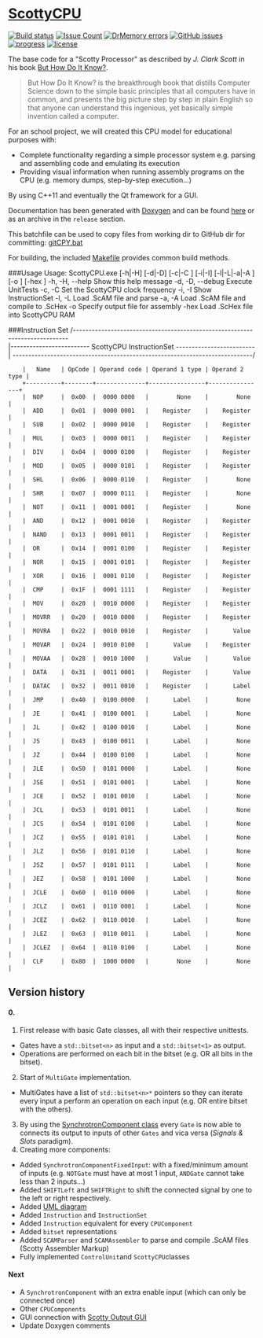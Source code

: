 # [ScottyCPU](http://scottycpufor.me/)
[![Build status](https://ci.appveyor.com/api/projects/status/0exw7bal3h8n53cp?svg=true)](https://ci.appveyor.com/project/Wosser1sProductions/scottycpu) [![Issue Count](https://codeclimate.com/github/Wosser1sProductions/ScottyCPU/badges/issue_count.svg)](https://codeclimate.com/github/Wosser1sProductions/ScottyCPU)  [![DrMemory errors](https://img.shields.io/badge/DrMemory-0_errors-brightgreen.svg)](http://www.drmemory.org/) [![GitHub issues](https://img.shields.io/github/issues/Wosser1sProductions/ScottyCPU.svg)](https://github.com/Wosser1sProductions/ScottyCPU/issues)  [![progress](https://img.shields.io/badge/total%20progress-87%25-green.svg)](http://doc.scottycpufor.me) [![license](https://img.shields.io/badge/license-GNU%20GPLv3-blue.svg)](https://github.com/Wosser1sProductions/ScottyCPU/blob/master/License.txt)

The base code for a "Scotty Processor" as described by *J. Clark Scott* in his book [But How Do It Know?](http://www.buthowdoitknow.com/).

> But How Do It Know? is the breakthrough book that distills Computer Science down to the simple basic principles that 
all computers have in common, and presents the big picture step by step in plain English so that anyone can understand 
this ingenious, yet basically simple invention called a computer.


For an school project, we will created this CPU model for educational purposes with:
 - Complete functionality regarding a simple processor system e.g. parsing and assembling code and emulating its execution
 - Providing visual information when running assembly programs on the CPU (e.g. memory dumps, step-by-step execution...)
 
By using C++11 and eventually the Qt framework for a GUI.

Documentation has been generated with [Doxygen](http://www.doxygen.org/index.html) and can be found [here](http://doc.scottycpufor.me/) or as an archive in the `release` section.

This batchfile can be used to copy files from working dir to GitHub dir for committing: [gitCPY.bat](https://gist.github.com/Wosser1sProductions/638ff2219b8786a83df863c574a8e58d)

For building, the included [Makefile](https://github.com/Wosser1sProductions/ScottyCPU/blob/master/Makefile) provides common build methods.

###Usage
    Usage: ScottyCPU.exe [-h|-H] [-d|-D] [-c|-C <float>] [-i|-I]
                         [-l|-L|-a|-A <file>] [-o <file>] [-hex <file>]
      -h, -H, --help     Show this help message
      -d, -D, --debug    Execute UnitTests
      -c, -C  <float>    Set the ScottyCPU clock frequency
      -i, -I             Show InstructionSet
      -l, -L  <file>     Load .ScAM file and parse
      -a, -A  <file>     Load .ScAM file and compile to .ScHex
      -o      <file>     Specify output file for assembly
      -hex    <file>     Load .ScHex file into ScottyCPU RAM

###Instruction Set
    /----------------------------------------------------------------------------\
    |------------------------- ScottyCPU InstructionSet -------------------------|
    \----------------------------------------------------------------------------/
    
        |   Name   | OpCode | Operand code | Operand 1 type | Operand 2 type |
        +----------+--------+--------------+----------------+----------------+
        |  NOP     |  0x00  |  0000 0000   |        None    |        None    |
        |  ADD     |  0x01  |  0000 0001   |    Register    |    Register    |
        |  SUB     |  0x02  |  0000 0010   |    Register    |    Register    |
        |  MUL     |  0x03  |  0000 0011   |    Register    |    Register    |
        |  DIV     |  0x04  |  0000 0100   |    Register    |    Register    |
        |  MOD     |  0x05  |  0000 0101   |    Register    |    Register    |
        |  SHL     |  0x06  |  0000 0110   |    Register    |        None    |
        |  SHR     |  0x07  |  0000 0111   |    Register    |        None    |
        |  NOT     |  0x11  |  0001 0001   |    Register    |        None    |
        |  AND     |  0x12  |  0001 0010   |    Register    |    Register    |
        |  NAND    |  0x13  |  0001 0011   |    Register    |    Register    |
        |  OR      |  0x14  |  0001 0100   |    Register    |    Register    |
        |  NOR     |  0x15  |  0001 0101   |    Register    |    Register    |
        |  XOR     |  0x16  |  0001 0110   |    Register    |    Register    |
        |  CMP     |  0x1F  |  0001 1111   |    Register    |    Register    |
        |  MOV     |  0x20  |  0010 0000   |    Register    |    Register    |
        |  MOVRR   |  0x20  |  0010 0000   |    Register    |    Register    |
        |  MOVRA   |  0x22  |  0010 0010   |    Register    |       Value    |
        |  MOVAR   |  0x24  |  0010 0100   |       Value    |    Register    |
        |  MOVAA   |  0x28  |  0010 1000   |       Value    |       Value    |
        |  DATA    |  0x31  |  0011 0001   |    Register    |       Value    |
        |  DATAC   |  0x32  |  0011 0010   |    Register    |       Label    |
        |  JMP     |  0x40  |  0100 0000   |       Label    |        None    |
        |  JE      |  0x41  |  0100 0001   |       Label    |        None    |
        |  JL      |  0x42  |  0100 0010   |       Label    |        None    |
        |  JS      |  0x43  |  0100 0011   |       Label    |        None    |
        |  JZ      |  0x44  |  0100 0100   |       Label    |        None    |
        |  JLE     |  0x50  |  0101 0000   |       Label    |        None    |
        |  JSE     |  0x51  |  0101 0001   |       Label    |        None    |
        |  JCE     |  0x52  |  0101 0010   |       Label    |        None    |
        |  JCL     |  0x53  |  0101 0011   |       Label    |        None    |
        |  JCS     |  0x54  |  0101 0100   |       Label    |        None    |
        |  JCZ     |  0x55  |  0101 0101   |       Label    |        None    |
        |  JLZ     |  0x56  |  0101 0110   |       Label    |        None    |
        |  JSZ     |  0x57  |  0101 0111   |       Label    |        None    |
        |  JEZ     |  0x58  |  0101 1000   |       Label    |        None    |
        |  JCLE    |  0x60  |  0110 0000   |       Label    |        None    |
        |  JCLZ    |  0x61  |  0110 0001   |       Label    |        None    |
        |  JCEZ    |  0x62  |  0110 0010   |       Label    |        None    |
        |  JLEZ    |  0x63  |  0110 0011   |       Label    |        None    |
        |  JCLEZ   |  0x64  |  0110 0100   |       Label    |        None    |
        |  CLF     |  0x80  |  1000 0000   |        None    |        None    |
 

## Version history
#### 0.
 1. First release with basic Gate classes, all with their respective unittests. 
   - Gates have a `std::bitset<n>` as input and a `std::bitset<1>` as output.
   - Operations are performed on each bit in the bitset (e.g. OR all bits in the bitset).
 2. Start of `MultiGate` implementation.
   - MultiGates have a list of `std::bitset<n>*` pointers so they can iterate every input a perform an operation on each input (e.g. OR entire bitset with the others).
 3. By using the [SynchrotronComponent class](https://github.com/Wosser1sProductions/Synchrotron) every `Gate` is now able to connects its output to inputs of other `Gates` and vica versa (*Signals & Slots* paradigm).
 4. Creating more components:
   - Added `SynchrotronComponentFixedInput`: with a fixed/minimum amount of inputs (e.g. `NOTGate` must have at most 1 input, `ANDGate` cannot take less than 2 inputs...)
   - Added `SHIFTLeft` and `SHIFTRight` to shift the connected signal by one to the left or right respectively.
   - Added [UML diagram](https://raw.githubusercontent.com/Wosser1sProductions/ScottyCPU/master/UML/ClassDiagram_0.4.42.png)
   - Added `Instruction` and `InstructionSet`
   - Added `Instruction` equivalent for every `CPUComponent`
   - Added `bitset` representations
   - Added `SCAMParser` and `SCAMAssembler` to parse and compile .ScAM files (Scotty Assembler Markup)
   - Fully implemented `ControlUnit`and `ScottyCPU`classes
 
#### Next
 - A `SynchrotronComponent` with an extra enable input (which can only be connected once)
 - Other `CPUComponents`
 - GUI connection with [Scotty Output GUI](https://github.com/llewella20/Scotty_Output_GUI)
 - Update Doxygen comments
